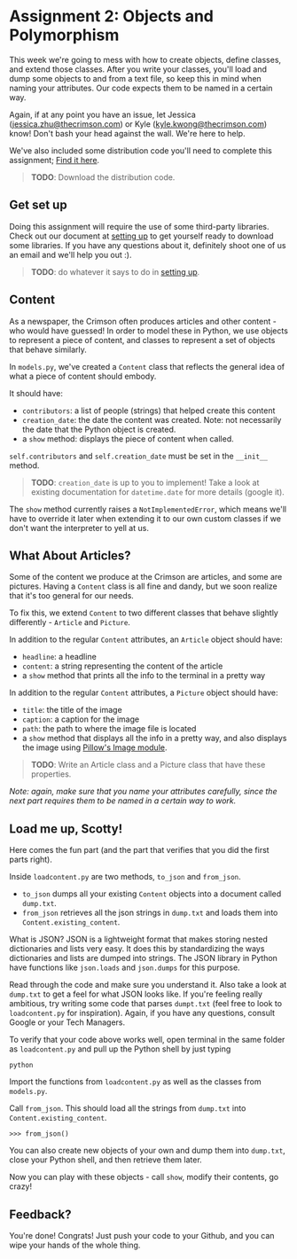 # Assignment 2: Objects and Polymorphism

This week we're going to mess with how to create objects, define classes, and extend those classes. After you write your classes, you'll load and dump some objects to and from a text file, so keep this in mind when naming your attributes. Our code expects them to be named in a certain way.

Again, if at any point you have an issue, let Jessica (jessica.zhu@thecrimson.com) or Kyle (kyle.kwong@thecrimson.com) know! Don't bash your head against the wall. We're here to help.

We've also included some distribution code you'll need to complete this assignment; [Find it here](https://github.com/harvard-crimson/comp/tree/master/assignment2/distribution_code).

> __TODO__: Download the distribution code.

## Get set up
Doing this assignment will require the use of some third-party libraries. Check out our document at [setting up](https://github.com/harvard-crimson/comp/blob/master/general/setting_up.md) to get yourself ready to download some libraries. If you have any questions about it, definitely shoot one of us an email and we'll help you out :).

> __TODO__: do whatever it says to do in [setting up](https://github.com/harvard-crimson/comp/blob/master/general/setting_up.md).

## Content
As a newspaper, the Crimson often produces articles and other content - who would have guessed! In order to model these in Python, we use objects to represent a piece of content, and classes to represent a set of objects that behave similarly.

In `models.py`, we've created a `Content` class that reflects the general idea of what a piece of content should embody.

It should have:

- `contributors`: a list of people (strings) that helped create this content 
- `creation_date`: the date the content was created.  Note: not necessarily the date that the Python object is created. 
- a `show` method: displays the piece of content when called.

`self.contributors` and `self.creation_date` must be set in the `__init__` method.

> __TODO__: `creation_date` is up to you to implement! Take a look at existing documentation for `datetime.date` for more details (google it). 

The `show` method currently raises a `NotImplementedError`, which means we'll have to override it later when extending it to our own custom classes if we don't want the interpreter to yell at us.

## What About Articles?
Some of the content we produce at the Crimson are articles, and some are pictures. Having a `Content` class is all fine and dandy, but we soon realize that it's too general for our needs.

To fix this, we extend `Content` to two different classes that behave slightly differently - `Article` and `Picture`. 

In addition to the regular `Content` attributes, an `Article` object should have:

- `headline`: a headline
- `content`: a string representing the content of the article
- a `show` method that prints all the info to the terminal in a pretty way

In addition to the regular `Content` attributes, a `Picture` object should have:

- `title`: the title of the image
- `caption`: a caption for the image
- `path`: the path to where the image file is located
- a `show` method that displays all the info in a pretty way, and also displays the image using [Pillow's Image module](http://pillow.readthedocs.org/en/latest/reference/Image.html). 

> __TODO__: Write an Article class and a Picture class that have these properties.

_Note: again, make sure that you name your attributes carefully, since the next part requires them to be named in a certain way to work._

## Load me up, Scotty!
Here comes the fun part (and the part that verifies that you did the first parts right).

Inside `loadcontent.py` are two methods, `to_json` and `from_json`. 

- `to_json` dumps all your existing `Content` objects into a document called `dump.txt`.
- `from_json` retrieves all the json strings in `dump.txt` and loads them into `Content.existing_content`.

What is JSON? JSON is a lightweight format that makes storing nested dictionaries and lists very easy. It does this by standardizing the ways dictionaries and lists are dumped into strings. The JSON library in Python have functions like `json.loads` and `json.dumps` for this purpose.

Read through the code and make sure you understand it. Also take a look at `dump.txt` to get a feel for what JSON looks like. If you're feeling really ambitious, try writing some code that parses `dumpt.txt` (feel free to look to `loadcontent.py` for inspiration). Again, if you have any questions, consult Google or your Tech Managers.

To verify that your code above works well, open terminal in the same folder as `loadcontent.py` and pull up the Python shell by just typing

    python

Import the functions from `loadcontent.py` as well as the classes from `models.py`.

Call `from_json`. This should load all the strings from `dump.txt` into `Content.existing_content`.

    >>> from_json()

You can also create new objects of your own and dump them into `dump.txt`, close your Python shell, and then retrieve them later.

Now you can play with these objects - call `show`, modify their contents, go crazy! 

## Feedback?
You're done! Congrats! Just push your code to your Github, and you can wipe your hands of the whole thing.
